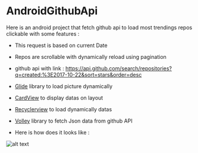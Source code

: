 # AndroidGithubApi

Here is an android project that fetch github api to load most trendings repos clickable with some features :

- This request is based on current Date

- Repos are scrollable with dynamically reload using pagination

- github api with link : https://api.github.com/search/repositories?q=created:%3E2017-10-22&sort=stars&order=desc

- [Glide](https://github.com/bumptech/glide) library to load picture dynamically 

- [CardView](https://developer.android.com/guide/topics/ui/layout/cardview) to display datas on layout

- [Recyclerview](https://developer.android.com/guide/topics/ui/layout/recyclerview) to load dynamically datas

- [Volley](https://developer.android.com/training/volley/) library to fetch Json data from github API

- Here is how does it looks like :

![alt text](https://github.com/boblinux/AndroidGithubStars/blob/master/screen.jpg)
